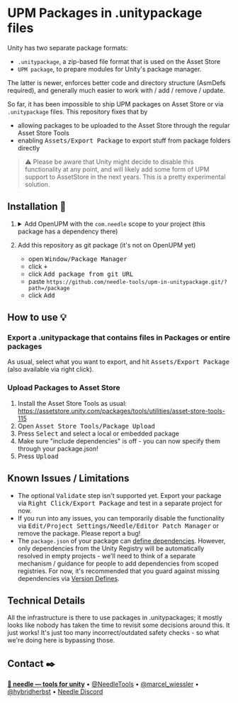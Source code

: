 # UPM Packages in .unitypackage files

Unity has two separate package formats:
- `.unitypackage`, a zip-based file format that is used on the Asset Store
- `UPM package`, to prepare modules for Unity's package manager.
  
The latter is newer, enforces better code and directory structure (AsmDefs required), and generally much easier to work with / add / remove / update.

So far, it has been impossible to ship UPM packages on Asset Store or via `.unitypackage` files. This repository fixes that by
- allowing packages to be uploaded to the Asset Store through the regular Asset Store Tools
- enabling <kbd>Assets/Export Package</kbd> to export stuff from package folders directly

> :warning: Please be aware that Unity might decide to disable this functionality at any point, and will likely add some form of UPM support to AssetStore in the next years. This is a pretty experimental solution.

## Installation 💾
1. 
    <details>
    <summary>Add OpenUPM with the <code>com.needle</code> scope to your project (this package has a dependency there)</summary>

    - open <kbd>Edit/Project Settings/Package Manager</kbd>
    - add a new Scoped Registry:
    ```
    Name: OpenUPM
    URL:  https://package.openupm.com/
    Scope(s): com.needle
    ```
    - click <kbd>Save</kbd>
    </details>
2. Add this repository as git package (it's not on OpenUPM yet)
   - open <kbd>Window/Package Manager</kbd>
   - click <kbd>+</kbd>
   - click <kbd>Add package from git URL</kbd>
   - paste `https://github.com/needle-tools/upm-in-unitypackage.git/?path=/package`
   - click <kbd>Add</kbd>

## How to use 💡

### Export a .unitypackage that contains files in Packages or entire packages
As usual, select what you want to export, and hit <kbd>Assets/Export Package</kbd> (also available via right click).  

### Upload Packages to Asset Store
1. Install the Asset Store Tools as usual: https://assetstore.unity.com/packages/tools/utilities/asset-store-tools-115
1. Open <kbd>Asset Store Tools/Package Upload</kbd>
1. Press <kbd>Select</kbd> and select a local or embedded package
2. Make sure "include dependencies" is off - you can now specify them through your package.json!
3. Press <kbd>Upload</kbd>

## Known Issues / Limitations
- The optional <kbd>Validate</kbd> step isn't supported yet. Export your package via <kbd>Right Click/Export Package</kbd> and test in a separate project for now.
- If you run into any issues, you can temporarily disable the functionality via <kbd>Edit/Project Settings/Needle/Editor Patch Manager</kbd> or remove the package. Please report a bug!
- The `package.json` of your package can [define dependencies](https://docs.unity3d.com/Manual/upm-manifestPrj.html). However, only dependencies from the Unity Registry will be automatically resolved in empty projects - we'll need to think of a separate mechanism / guidance for people to add dependencies from scoped registries. For now, it's recommended that you guard against missing dependencies via [Version Defines](https://docs.unity3d.com/Manual/ScriptCompilationAssemblyDefinitionFiles.html#define-symbols).

## Technical Details  
All the infrastructure is there to use packages in .unitypackages; it mostly looks like nobody has taken the time to revisit some decisions around this. It just works! It's just too many incorrect/outdated safety checks - so what we're doing here is bypassing those.

## Contact ✒️
<b>[🌵 needle — tools for unity](https://needle.tools)</b> • 
[@NeedleTools](https://twitter.com/NeedleTools) • 
[@marcel_wiessler](https://twitter.com/marcel_wiessler) • 
[@hybridherbst](https://twitter.com/hybridherbst) • 
[Needle Discord](https://discord.gg/CFZDp4b)